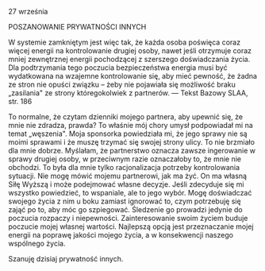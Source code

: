 27 września

POSZANOWANIE PRYWATNOŚCI INNYCH

 W systemie zamkniętym jest więc tak, że każda osoba poświęca coraz więcej energii na kontrolowanie drugiej osoby, nawet jeśli otrzymuje coraz mniej zewnętrznej energii pochodzącej z szerszego doświadczania życia. Dla podtrzymania tego poczucia bezpieczeństwa energia musi być wydatkowana na wzajemne kontrolowanie się, aby mieć pewność, że żadna ze stron nie opuści związku – żeby nie pojawiała się możliwość braku „zasilania" ze strony któregokolwiek z partnerów. — Tekst Bazowy SLAA, str. 186 

 To normalne, że czytam dzienniki mojego partnera, aby upewnić się, że mnie nie zdradza, prawda? To właśnie mój chory umysł podpowiadał mi na temat „węszenia". Moja sponsorka powiedziała mi, że jego sprawy nie są moimi sprawami i że muszę trzymać się swojej strony ulicy. To nie brzmiało dla mnie dobrze. Myślałam, że partnerstwo oznacza zawsze ingerowanie w sprawy drugiej osoby, w przeciwnym razie oznaczałoby to, że mnie nie obchodzi. To była dla mnie tylko racjonalizacja potrzeby kontrolowania sytuacji. Nie mogę mówić mojemu partnerowi, jak ma żyć. On ma własną Siłę Wyższą i może podejmować własne decyzje. Jeśli zdecyduje się mi wszystko powiedzieć, to wspaniale, ale to jego wybór. Mogę doświadczać swojego życia z nim u boku zamiast ignorować to, czym potrzebuję się zająć po to, aby móc go szpiegować. Śledzenie go prowadzi jedynie do poczucia rozpaczy i niepewności. Zainteresowanie swoim życiem buduje poczucie mojej własnej wartości. Najlepszą opcją jest przeznaczanie mojej energii na poprawę jakości mojego życia, a w konsekwencji naszego wspólnego życia. 

 Szanuję dzisiaj prywatność innych.
